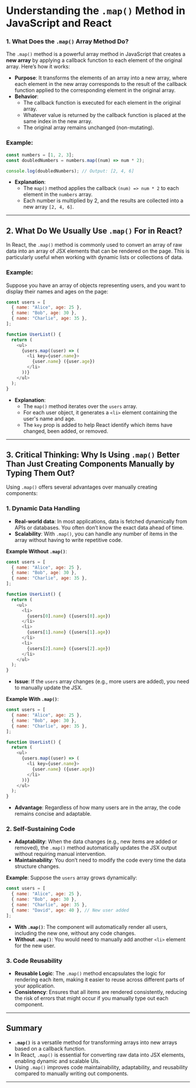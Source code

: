# Understanding the `.map()` Method in JavaScript and React

### 1. What Does the `.map()` Array Method Do?

The `.map()` method is a powerful array method in JavaScript that creates a **new array** by applying a callback function to each element of the original array. Here’s how it works:

- **Purpose**: It transforms the elements of an array into a new array, where each element in the new array corresponds to the result of the callback function applied to the corresponding element in the original array.
- **Behavior**:
  - The callback function is executed for each element in the original array.
  - Whatever value is returned by the callback function is placed at the same index in the new array.
  - The original array remains unchanged (non-mutating).

### Example:

```javascript
const numbers = [1, 2, 3];
const doubledNumbers = numbers.map((num) => num * 2);

console.log(doubledNumbers); // Output: [2, 4, 6]
```

- **Explanation**:
  - The `map()` method applies the callback `(num) => num * 2` to each element in the `numbers` array.
  - Each number is multiplied by 2, and the results are collected into a new array `[2, 4, 6]`.

---

## 2. What Do We Usually Use `.map()` For in React?

In React, the `.map()` method is commonly used to convert an array of raw data into an array of JSX elements that can be rendered on the page. This is particularly useful when working with dynamic lists or collections of data.

### Example:

Suppose you have an array of objects representing users, and you want to display their names and ages on the page:

```javascript
const users = [
  { name: "Alice", age: 25 },
  { name: "Bob", age: 30 },
  { name: "Charlie", age: 35 },
];

function UserList() {
  return (
    <ul>
      {users.map((user) => (
        <li key={user.name}>
          {user.name} ({user.age})
        </li>
      ))}
    </ul>
  );
}
```

- **Explanation**:
  - The `map()` method iterates over the `users` array.
  - For each user object, it generates a `<li>` element containing the user's name and age.
  - The `key` prop is added to help React identify which items have changed, been added, or removed.

---

## 3. Critical Thinking: Why Is Using `.map()` Better Than Just Creating Components Manually by Typing Them Out?

Using `.map()` offers several advantages over manually creating components:

### 1. **Dynamic Data Handling**

- **Real-world data**: In most applications, data is fetched dynamically from APIs or databases. You often don’t know the exact data ahead of time.
- **Scalability**: With `.map()`, you can handle any number of items in the array without having to write repetitive code.

**Example Without `.map()`**:

```javascript
const users = [
  { name: "Alice", age: 25 },
  { name: "Bob", age: 30 },
  { name: "Charlie", age: 35 },
];

function UserList() {
  return (
    <ul>
      <li>
        {users[0].name} ({users[0].age})
      </li>
      <li>
        {users[1].name} ({users[1].age})
      </li>
      <li>
        {users[2].name} ({users[2].age})
      </li>
    </ul>
  );
}
```

- **Issue**: If the `users` array changes (e.g., more users are added), you need to manually update the JSX.

**Example With `.map()`**:

```javascript
const users = [
  { name: "Alice", age: 25 },
  { name: "Bob", age: 30 },
  { name: "Charlie", age: 35 },
];

function UserList() {
  return (
    <ul>
      {users.map((user) => (
        <li key={user.name}>
          {user.name} ({user.age})
        </li>
      ))}
    </ul>
  );
}
```

- **Advantage**: Regardless of how many users are in the array, the code remains concise and adaptable.

### 2. **Self-Sustaining Code**

- **Adaptability**: When the data changes (e.g., new items are added or removed), the `.map()` method automatically updates the JSX output without requiring manual intervention.
- **Maintainability**: You don’t need to modify the code every time the data structure changes.

**Example**:
Suppose the `users` array grows dynamically:

```javascript
const users = [
  { name: "Alice", age: 25 },
  { name: "Bob", age: 30 },
  { name: "Charlie", age: 35 },
  { name: "David", age: 40 }, // New user added
];
```

- **With `.map()`**: The component will automatically render all users, including the new one, without any code changes.
- **Without `.map()`**: You would need to manually add another `<li>` element for the new user.

### 3. **Code Reusability**

- **Reusable Logic**: The `.map()` method encapsulates the logic for rendering each item, making it easier to reuse across different parts of your application.
- **Consistency**: Ensures that all items are rendered consistently, reducing the risk of errors that might occur if you manually type out each component.

---

## Summary

- **`.map()`** is a versatile method for transforming arrays into new arrays based on a callback function.
- In React, `.map()` is essential for converting raw data into JSX elements, enabling dynamic and scalable UIs.
- Using `.map()` improves code maintainability, adaptability, and reusability compared to manually writing out components.

---
